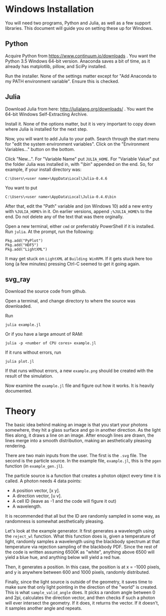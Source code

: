 Windows Installation
====================

You will need two programs, Python and Julia, as well as a few support libraries.  This document will guide you on setting these up for Windows.

Python
------
Acquire Python from https://www.continuum.io/downloads .  You want the Python 3.5 Windows 64-bit version.  Anaconda saves a bit of time, as it already has matplotlib, pillow, and SciPy installed.

Run the installer.  None of the settings matter except for "Add Anaconda to my PATH environment variable".  Ensure this is checked.

Julia
-----
Download Julia from here: http://julialang.org/downloads/ . You want the 64-bit Windows Self-Extracting Archive.

Install it.  None of the options matter, but it is very important to copy down where Julia is installed for the next step.

Now, you will want to add Julia to your path.  Search through the start menu for "edit the system environment variables".  Click on the "Environment Variables..." button on the bottom.

Click "New...".  For "Variable Name" put ``JULIA_HOME``.  For "Variable Value" put the folder Julia was installed in, with "\bin" appended on the end.  So, for example, if your install directory was:
```
C:\Users\<user name>\AppData\Local\Julia-0.4.6
```
You want to put
```
C:\Users\<user name>\AppData\Local\Julia-0.4.6\bin
```

After that, edit the "Path" variable and (on Windows 10) add a new entry with ``%JULIA_HOME%`` in it.  On earlier versions, append ``;%JULIA_HOME%`` to the end.  Do not delete any of the text that was there orginally.

Open a new terminal, either ``cmd`` or preferrably PowerShell if it is installed.  Run ``julia``.  At the prompt, run the following:

```
Pkg.add("PyPlot")
Pkg.add("HDF5")
Pkg.add("LightXML")
```
It may get stuck on ``LightXML`` at ``Building WinRPM``.  If it gets stuck here too long (a few minutes) pressing Ctrl-C seemed to get it going again.

svg_ray
-------
Download the source code from github.

Open a terminal, and change directory to where the source was downloaded.

Run 
```
julia example.jl
```
Or if you have a large amount of RAM:
```
julia -p <number of CPU cores> example.jl
```

If it runs without errors, run
```
julia plot.jl
```
If that runs without errors, a new ``example.png`` should be created with the result of the simulation.

Now examine the ``example.jl`` file and figure out how it works.  It is heavily documented.

Theory
======
The basic idea behind making an image is that you start your photons somewhere, they hit a glass surface and go in another direction.  As the light flies along, it draws a line on an image.  After enough lines are drawn, the lines merge into a smooth distribution, making an aesthetically pleasing rendering.

There are two main inputs from the user.  The first is the ``.svg`` file.  The second is the particle source.  In the example file, ``example.jl``, this is the ``pgen`` function (in ``example_gen.jl``).

The particle source is a function that creates a photon object every time it is called.  A photon needs 4 data points:
 * A position vector, [x y].
 * A direction vector, [u v].
 * A cell ID (leave as -1 and the code will figure it out)
 * A wavelength.

It is recommended that all but the ID are randomly sampled in some way, as randomness is somewhat aesthetically pleasing.

Let's look at the example generator.  It first generates a wavelength using the ``reject_wl`` function.  What this function does is, given a temperature of light, randomly samples a wavelength using the blackbody spectrum at that temperature via rejection sampling of the blackbody PDF.  Since the rest of the code is written assuming 6500K as "white", anything above 6500 will yield a blue hue, and anything below will yield a red hue.

Then, it generates a position.  In this case, the position is at x = -1000 pixels, and y is anywhere between 600 and 1000 pixels, randomly distributed.  

Finally, since the light source is outside of the geometry, it saves time to make sure that only light pointing in the direction of the "world" is created.  This is what ``sample_valid_angle`` does.  It picks a random angle between 0 and 2pi, calculates the direction vector, and then checks if such a photon will ever intersect the geometry.  If it does, it returns the vector.  If it doesn't, it samples another angle and repeats.
